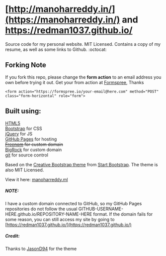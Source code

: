 [http://manoharreddy.in/](https://manoharreddy.in/)  and https://redman1037.github.io/
================================================================================

Source code for my personal website. MIT Licensed. Contains a copy of my resume,
as well as some links to Github. :octocat:

## Forking Note

If you fork this repo, please change the **form action** to an email address you own before trying it out. Get your from action at [Formspree](https://formspree.io/), Thanks

```
<form action="https://formspree.io/your-email@here.com" method="POST" class="form-horizontal" role="form">
```

Built using:
--------------------------------------------------------------------------------
[HTML5](https://developers.google.com/web/)  
[Bootstrap](http://getbootstrap.com/) for CSS  
[jQuery](https://jquery.com/) for JS  
[GitHub Pages](https://pages.github.com/) for hosting  
~~[Freenom](https://www.freenom.com/en/index.html?lang=en) for custom domain~~  
[BigRock](https://www.bigrock.in) for custom domain  
[git](https://git-scm.com/) for source control

Based on the
[Creative Bootstrap theme](http://startbootstrap.com/template-overviews/creative/)
from [Start Bootstrap](http://startbootstrap.com/).
The theme is also MIT Licensed.

View it here: [manoharreddy.ml](http://manoharreddy.ml/)

##### NOTE:

I have a custom domain connected to GitHub, so my GitHub Pages repositories
do not follow the usual GITHUB-USERNAME-HERE.github.io/REPOSITORY-NAME-HERE format.
If the domain fails for some reason, you can still access my site by going to
[https://redman1037.github.io/](https://redman1037.github.io/)

##### Credit:

Thanks to [JasonD94](https://github.com/JasonD94/jasond94.github.io) for the theme
